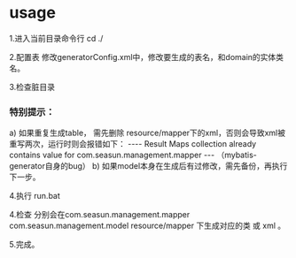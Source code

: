 # usage

1.进入当前目录命令行
cd ./

2.配置表
修改generatorConfig.xml中，修改要生成的表名，和domain的实体类名。
<table tableName="yourNewTable" domainObjectName="yourNewTable"

3.检查脏目录
### 特别提示：
a) 如果重复生成table， 需先删除 resource/mapper下的xml，否则会导致xml被重写两次，运行时则会报错如下：
   ---- Result Maps collection already contains value for com.seasun.management.mapper ---
  （mybatis-generator自身的bug）
b) 如果model本身在生成后有过修改，需先备份，再执行下一步。

4.执行
run.bat

4.检查
分别会在com.seasun.management.mapper
       com.seasun.management.model
       resource/mapper
下生成对应的类 或 xml 。

5.完成。

